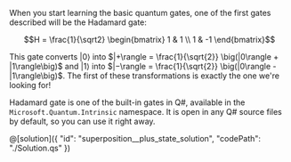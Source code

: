 When you start learning the basic quantum gates, one of the first gates described will be the Hadamard gate:

$$H = \frac{1}{\sqrt2} \begin{bmatrix} 1 & 1 \\ 1 & -1 \end{bmatrix}$$

This gate converts $|0\rangle$ into $|+\rangle = \frac{1}{\sqrt{2}} \big(|0\rangle + |1\rangle\big)$ and $|1\rangle$ into $|−\rangle = \frac{1}{\sqrt{2}} \big(|0\rangle - |1\rangle\big)$.  The first of these transformations is exactly the one we're looking for!

Hadamard gate is one of the built-in gates in Q#, available in the `Microsoft.Quantum.Intrinsic` namespace.
It is open in any Q# source files by default, so you can use it right away.

@[solution]({
    "id": "superposition__plus_state_solution",
    "codePath": "./Solution.qs"
})
